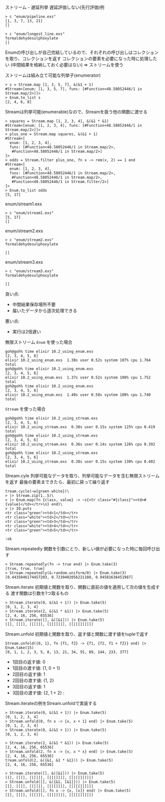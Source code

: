 ストリーム - 遅延列挙
遅延評価しない(先行評価)例

```
> c "enum/pipeline.exs"
[1, 3, 7, 13, 21]
[]
```

```
> c "enum/longest_line.exs"
formaldehydesulphoxylate
[]
```

Enumの呼び出しが自己完結しているので、それぞれの呼び出しはコレクションを取り、コレクションを返す
コレクションの要素を必要になった時に処理したい
(中間結果を格納しておく必要はない)
=>
ストリームを使う

ストリームは組み立て可能な列挙子(enumerator)

```
> s = Stream.map [1, 3, 5, 7], &(&1 + 1)
#Stream<[enum: [1, 3, 5, 7], funs: [#Function<48.58052446/1 in Stream.map/2>]]>
> Enum.to_list s
[2, 4, 6, 8]
```

Streamは列挙可能(enumerable)なので、Streamを扱う他の関数に渡せる

```
> squares = Stream.map [1, 2, 3, 4], &(&1 * &1)
#Stream<[enum: [1, 2, 3, 4], funs: [#Function<48.58052446/1 in Stream.map/2>]]>
> plus_one = Stream.map squares, &(&1 + 1)
#Stream<[
  enum: [1, 2, 3, 4],
  funs: [#Function<48.58052446/1 in Stream.map/2>,
   #Function<48.58052446/1 in Stream.map/2>]
]>
> odds = Stream.filter plus_one, fn x -> rem(x, 2) == 1 end
#Stream<[
  enum: [1, 2, 3, 4],
  funs: [#Function<48.58052446/1 in Stream.map/2>,
   #Function<48.58052446/1 in Stream.map/2>,
   #Function<40.58052446/1 in Stream.filter/2>]
]>
> Enum.to_list odds
[5, 17]
```

enum/stream1.exs

```
> c "enum/stream1.exs"
[5, 17]
[]
```

enum/stream2.exs

```
> c "enum/stream2.exs"
formaldehydesulphoxylate

[]
```

enum/stream3.exs

```
> c "enum/stream3.exs"
formaldehydesulphoxylate

[]
```

良い点:
- 中間結果保存場所不要
- 届いたデータから逐次処理できる

悪い点:
- 実行は2倍遅い

無限ストリーム
`Enum` を使った場合

```
goh@goh% time elixir 10.2_using_enum.exs
[2, 3, 4, 5, 6]
elixir 10.2_using_enum.exs  1.38s user 0.52s system 107% cpu 1.764 total
goh@goh% time elixir 10.2_using_enum.exs
[2, 3, 4, 5, 6]
elixir 10.2_using_enum.exs  1.37s user 0.52s system 108% cpu 1.752 total
goh@goh% time elixir 10.2_using_enum.exs
[2, 3, 4, 5, 6]
elixir 10.2_using_enum.exs  1.40s user 0.50s system 108% cpu 1.740 total
```

`Stream` を使った場合

```
goh@goh% time elixir 10.2_using_stream.exs
[2, 3, 4, 5, 6]
elixir 10.2_using_stream.exs  0.38s user 0.15s system 125% cpu 0.419 total
goh@goh% time elixir 10.2_using_stream.exs
[2, 3, 4, 5, 6]
elixir 10.2_using_stream.exs  0.36s user 0.14s system 126% cpu 0.392 total
goh@goh% time elixir 10.2_using_stream.exs
[2, 3, 4, 5, 6]
elixir 10.2_using_stream.exs  0.38s user 0.15s system 130% cpu 0.402 total
```

Stream.cyle
列挙可能なデータを取り、列挙可能なデータを含む無限ストリームを返す
最後の要素まできたら、最初に戻って繰り返す

```
tream.cycle(~w{green white})\
> |> Stream.zip(1..5)\
> |> Enum.map(fn {class, value} -> ~s{<tr class="#{class}"><td>#{value}</td></tr>\n} end)\
> |> IO.puts
<tr class="green"><td>1</td></tr>
<tr class="white"><td>2</td></tr>
<tr class="green"><td>3</td></tr>
<tr class="white"><td>4</td></tr>
<tr class="green"><td>5</td></tr>

:ok
```

Stream.repeatedly
関数を引数にとり、新しい値が必要になった時に毎回呼び出す

```
> Stream.repeatedly(fn -> true end) |> Enum.take(3)
[true, true, true]
> Stream.repeatedly(&:random.uniform/0) |> Enum.take(3)
[0.4435846174457203, 0.7230402056221108, 0.94581636451987]
```

Stream.iterate
初期値と関数を取り、関数に直前の値を適用して次の値を生成する
渡す関数は引数を1つ取るもの

```
> Stream.iterate(0, &(&1 + 1)) |> Enum.take(5)
[0, 1, 2, 3, 4]
> Stream.iterate(2, &(&1 * &1)) |> Enum.take(5)
[2, 4, 16, 256, 65536]
> Stream.iterate([], &([&1])) |> Enum.take(5)
[[], [[]], [[[]]], [[[[]]]], [[[[[]]]]]]
```

Stream.unfold
初期値と関数を取り、返す値と関数に渡す値をtupleで返す

```
Stream.unfold({0, 1}, fn {f1, f2} -> {f1, {f2, f1 + f2}} end) |> Enum.take(15)
[0, 1, 1, 2, 3, 5, 8, 13, 21, 34, 55, 89, 144, 233, 377]
```

- 1回目の返す値: 0
- 1回目の渡す値: {1, 0 + 1}
- 2回目の返す値: 1
- 2回目の渡す値: {1, 2}
- 3回目の返す値: 1
- 3回目の渡す値: {2, 1 + 2}
:

Stream.iterateの例をStream.unfoldで実装する

```
> Stream.iterate(0, &(&1 + 1)) |> Enum.take(5)
[0, 1, 2, 3, 4]
> Stream.unfold(0, fn x -> {x, x + 1} end) |> Enum.take(5)
[0, 1, 2, 3, 4]
> Stream.iterate(0, &(&1 + 1)) |> Enum.take(5)
[0, 1, 2, 3, 4]
```

```
> Stream.iterate(2, &(&1 * &1)) |> Enum.take(5)
[2, 4, 16, 256, 65536]
> Stream.unfold(2, fn x -> {x, x * x} end) |> Enum.take(5)
[2, 4, 16, 256, 65536]
tream.unfold(2, &({&1, &1 * &1})) |> Enum.take(5)
[2, 4, 16, 256, 65536]
```

```
> Stream.iterate([], &([&1])) |> Enum.take(5)
[[], [[]], [[[]]], [[[[]]]], [[[[[]]]]]]
> Stream.unfold([], &({&1, [&1]})) |> Enum.take(5)
[[], [[]], [[[]]], [[[[]]]], [[[[[]]]]]]
> Stream.unfold([], fn x -> {x, [x]} end) |> Enum.take(5)
[[], [[]], [[[]]], [[[[]]]], [[[[[]]]]]]
```

